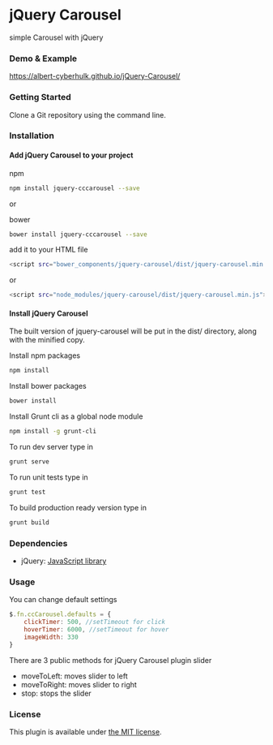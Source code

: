 jQuery Carousel
======

simple Carousel with jQuery

### Demo & Example

<https://albert-cyberhulk.github.io/jQuery-Carousel/>

### Getting Started
Clone a Git repository using the command line.

### Installation

#### Add jQuery Carousel to your project

npm
````bash
npm install jquery-cccarousel --save
````
or

bower
````bash
bower install jquery-cccarousel --save
````

add it to your HTML file
````bash
<script src="bower_components/jquery-carousel/dist/jquery-carousel.min.js"></script>
````
or
````bash
<script src="node_modules/jquery-carousel/dist/jquery-carousel.min.js"></script>
````

#### Install jQuery Carousel

The built version of jquery-carousel will be put in the dist/ directory, along with the minified copy.

Install npm packages
````bash
npm install
````

Install bower packages
````bash
bower install
````

Install Grunt cli as a global node module
````bash
npm install -g grunt-cli
````

To run dev server type in
````bash
grunt serve
````

To run unit tests type in
````bash
grunt test
````

To build production ready version type in
````bash
grunt build
````

### Dependencies
- jQuery: [JavaScript library](https://jquery.com/)

### Usage
You can change default settings
````javascript
$.fn.ccCarousel.defaults = {
    clickTimer: 500, //setTimeout for click
    hoverTimer: 6000, //setTimeout for hover
    imageWidth: 330
}
````

There are 3 public methods for  jQuery Carousel plugin slider
- moveToLeft: moves slider to left
- moveToRight: moves slider to right
- stop: stops the slider

### License

This plugin is available under [the MIT license](http://mths.be/mit).
